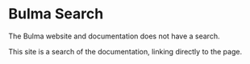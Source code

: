 # Bulma Search

The Bulma website and documentation does not have a search.

This site is a search of the documentation, linking directly to the page.
